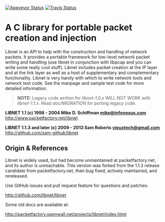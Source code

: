 [![Appveyor Status][]][Appveyor] [![Travis Status][]][Travis]

A C library for portable packet creation and injection
======================================================

Libnet is an API to help with the construction and handling of network
packets.  It provides a portable framework for low-level network packet
writing and handling (use libnet in conjunction with libpcap and you can
write some really cool stuff).  Libnet includes packet creation at the
IP layer and at the link layer as well as a host of supplementary and
complementary functionality.  Libnet is very handy with which to write
network tools and network test code.  See the manpage and sample test
code for more detailed information.

> **NOTE:** Legacy code written for *libnet-1.0.x* WILL NOT WORK with
> *libnet-1.1.x*.  Read *doc/MIGRATION* for porting legacy code.

**LIBNET 1.1 (c) 1998 - 2004 Mike D. Schiffman <mike@infonexus.com>**
http://www.packetfactory.net/libnet

**LIBNET 1.1.3 and later (c) 2009 - 2013 Sam Roberts <vieuxtech@gmail.com>**
http://github.com/sam-github/libnet


Origin & References
-------------------

Libnet is widely used, but had become unmaintained at packetfactory.net,
and its author is unreachable.  This version was forked from the 1.1.3
release candidate from packetfactory.net, then bug fixed, actively
maintained, and rereleased.

Use GitHub issues and pull request feature for questions and patches:

  http://github.com/libnet/libnet

Some old docs are available at:

  http://packetfactory.openwall.net/projects/libnet/index.html


[Appveyor]:        https://ci.appveyor.com/project/sgeto/libnet
[Appveyor Status]: https://ci.appveyor.com/api/projects/status/9ic7kmwektgornlg?svg=true
[Travis]:          https://travis-ci.org/libnet/libnet
[Travis Status]:   https://travis-ci.org/libnet/libnet.png?branch=master
